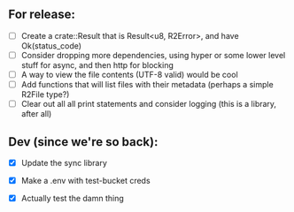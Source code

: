 ## For release:
 - [ ] Create a crate::Result that is Result<u8, R2Error>, and have Ok(status_code)
 - [ ] Consider dropping more dependencies, using hyper or some lower level stuff for async, and then http for blocking
 - [ ] A way to view the file contents (UTF-8 valid) would be cool
 - [ ] Add functions that will list files with their metadata (perhaps a simple R2File type?)
 - [ ] Clear out all all print statements and consider logging (this is a library, after all)

## Dev (since we're so back):
 - [X] Update the sync library
 - [X] Make a .env with test-bucket creds
 - [X] Actually test the damn thing

